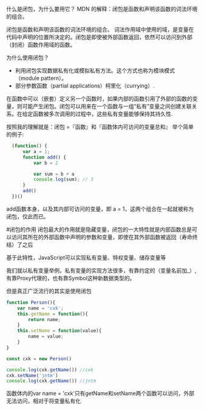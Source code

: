 什么是闭包，为什么要用它？
MDN 的解释：闭包是函数和声明该函数的词法环境的组合。

闭包是函数和声明该函数的词法环境的组合。 词法作用域中使用的域，是变量在代码中声明的位置所决定的。闭包是即使被外部函数返回，依然可以访问到外部（封闭）函数作用域的函数。

为什么使用闭包？
+ 利用闭包实现数据私有化或模拟私有方法。这个方式也称为模块模式（module pattern）。
+ 部分参数函数（partial applications）柯里化（currying）.

在函数中可以（嵌套）定义另一个函数时，如果内部的函数引用了外部的函数的变量，则可能产生闭包。闭包可以用来在一个函数与一组“私有”变量之间创建关联关系。在给定函数被多次调用的过程中，这些私有变量能够保持其持久性.

按照我的理解就是：闭包 =『函数』和『函数体内可访问的变量总和』
举个简单的例子:

```JavaScript
  (function() {
      var a = 1;
      function add() {
          var b = 2

          var sum = b + a
          console.log(sum); // 3
      }
      add()
  })()
```
add函数本身，以及其内部可访问的变量，即 a = 1，这两个组合在一起就被称为闭包，仅此而已。

#闭包的作用
闭包最大的作用就是隐藏变量，闭包的一大特性就是内部函数总是可以访问其所在的外部函数中声明的参数和变量，即使在其外部函数被返回（寿命终结）了之后

基于此特性，JavaScript可以实现私有变量、特权变量、储存变量等

我们就以私有变量举例，私有变量的实现方法很多，有靠约定的（变量名前加_）,有靠Proxy代理的，也有靠Symbol这种新数据类型的。

但是真正广泛流行的其实是使用闭包
```JavaScript
function Person(){
    var name = 'cxk';
    this.getName = function(){
        return name;
    }
    this.setName = function(value){
        name = value;
    }
}

const cxk = new Person()

console.log(cxk.getName()) //cxk
cxk.setName('jntm')
console.log(cxk.getName()) //jntm
```
函数体内的var name = 'cxk'只有getName和setName两个函数可以访问，外部无法访问，相对于将变量私有化
